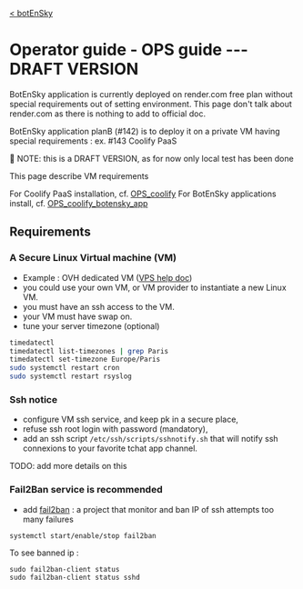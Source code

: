 [< botEnSky](../README.md)

# Operator guide - OPS guide --- DRAFT VERSION

BotEnSky application is currently deployed on render.com free plan without special requirements out of setting environment.
This page don't talk about render.com as there is nothing to add to official doc.

BotEnSky application planB (#142) is to deploy it on a private VM having special requirements : ex. #143 Coolify PaaS

💁 NOTE: this is a DRAFT VERSION, as for now only local test has been done

This page describe VM requirements

For Coolify PaaS installation, cf. [OPS_coolify](./OPS_coolify.md)
For BotEnSky applications install, cf. [OPS_coolify_botensky_app](./OPS_coolify_botensky_app.md)

## Requirements

### A Secure Linux Virtual machine (VM)
- Example : OVH dedicated VM ([VPS help doc](https://help.ovhcloud.com/csm/fr-vps-getting-started?id=kb_article_view&sysparm_article=KB0047736))
- you could use your own VM, or VM provider to instantiate a new Linux VM.
- you must have an ssh access to the VM.
- your VM must have swap on.
- tune your server timezone (optional)
```bash
timedatectl
timedatectl list-timezones | grep Paris
timedatectl set-timezone Europe/Paris
sudo systemctl restart cron
sudo systemctl restart rsyslog
```

### Ssh notice

- configure VM ssh service, and keep pk in a secure place,
- refuse ssh root login with password (mandatory),
- add an ssh script `/etc/ssh/scripts/sshnotify.sh` that will notify ssh connexions to your favorite tchat app channel.

TODO: add more details on this

### Fail2Ban service is recommended
- add [fail2ban](https://github.com/fail2ban/fail2ban) : a project that monitor and ban IP of ssh attempts too many failures
````
systemctl start/enable/stop fail2ban
````

To see banned ip :
```
sudo fail2ban-client status
sudo fail2ban-client status sshd
```
